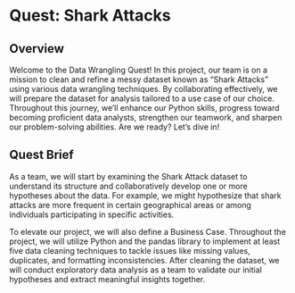 # Quest: Shark Attacks

## Overview

Welcome to the Data Wrangling Quest! In this project, our team is on a mission to clean and refine a messy dataset known as “Shark Attacks” using various data wrangling techniques. 
By collaborating effectively, we will prepare the dataset for analysis tailored to a use case of our choice. Throughout this journey, we’ll enhance our Python skills, progress toward becoming proficient data analysts, strengthen our teamwork, and sharpen our problem-solving abilities. 
Are we ready? Let’s dive in!


## Quest Brief

As a team, we will start by examining the Shark Attack dataset to understand its structure and collaboratively develop one or more hypotheses about the data. For example, we might hypothesize that shark attacks are more frequent in certain geographical areas or among individuals participating in specific activities.

To elevate our project, we will also define a Business Case. Throughout the project, we will utilize Python and the pandas library to implement at least five data cleaning techniques to tackle issues like missing values, duplicates, and formatting inconsistencies. After cleaning the dataset, we will conduct exploratory data analysis as a team to validate our initial hypotheses and extract meaningful insights together.
